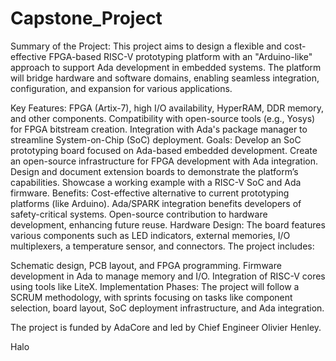 # Capstone_Project
Summary of the Project:
This project aims to design a flexible and cost-effective FPGA-based RISC-V prototyping platform with an "Arduino-like" approach to support Ada development in embedded systems. The platform will bridge hardware and software domains, enabling seamless integration, configuration, and expansion for various applications.

Key Features:
FPGA (Artix-7), high I/O availability, HyperRAM, DDR memory, and other components.
Compatibility with open-source tools (e.g., Yosys) for FPGA bitstream creation.
Integration with Ada's package manager to streamline System-on-Chip (SoC) deployment.
Goals:
Develop an SoC prototyping board focused on Ada-based embedded development.
Create an open-source infrastructure for FPGA development with Ada integration.
Design and document extension boards to demonstrate the platform’s capabilities.
Showcase a working example with a RISC-V SoC and Ada firmware.
Benefits:
Cost-effective alternative to current prototyping platforms (like Arduino).
Ada/SPARK integration benefits developers of safety-critical systems.
Open-source contribution to hardware development, enhancing future reuse.
Hardware Design:
The board features various components such as LED indicators, external memories, I/O multiplexers, a temperature sensor, and connectors. The project includes:

Schematic design, PCB layout, and FPGA programming.
Firmware development in Ada to manage memory and I/O.
Integration of RISC-V cores using tools like LiteX.
Implementation Phases:
The project will follow a SCRUM methodology, with sprints focusing on tasks like component selection, board layout, SoC deployment infrastructure, and Ada integration.

The project is funded by AdaCore and led by Chief Engineer Olivier Henley.

Halo
